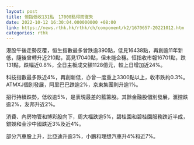 ```yaml
---
layout: post
title: 恒指低收131點　17000點得而復失
date: 2022-10-12 16:30:04.000000000 +08:00
link: https://news.rthk.hk/rthk/ch/component/k2/1670657-20221012.htm
categories: rthk
---
```


港股午後走勢反覆，恒生指數最多曾跌逾390點，低見16438點，再創逾11年新低，隨後曾轉升近210點，高見17040點，但未能企穩。恒指收市報16701點，跌131點，跌幅近0.8%，全日主板成交額1128億元，較上日增加近24%。

科技指數最多跌近4%，再創新低，亦曾一度重上3300點以上，收市跌約0.3%。ATMXJ個別發展，阿里巴巴跌逾2%，京東集團則升逾1%。

招行持續跌勢，低收逾5%，是表現最差的藍籌股。其餘金融股個別發展，滙控跌逾2%，友邦升近2%。

消費、內房物管和博彩股向下，周大福跌逾5%，碧桂園和碧桂園服務跌近半成，銀娛和金沙中國跌近3%及近4%。

部分汽車股上升，比亞迪升逾3%，小鵬和理想汽車升4%和近7%。

